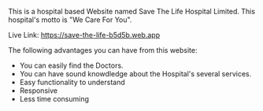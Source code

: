 This is a hospital based Website named Save The Life Hospital Limited. This hospital's motto is "We Care For You".

Live Link: https://save-the-life-b5d5b.web.app

The following advantages you can have from this website:
- You can easily find the Doctors.
- You can have sound knowdledge about the Hospital's several services.
- Easy functionality to understand
- Responsive
- Less time consuming